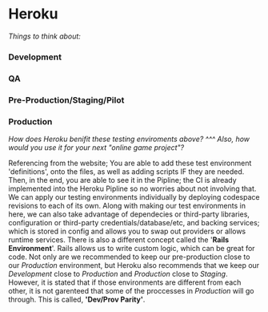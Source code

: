 <h1> Heroku </h1>

  *Things to think about:*
  
  <h3> Development </h3>

  <h3> QA </h3>

  <h3> Pre-Production/Staging/Pilot </h3>

  <h3> Production </h3>
    
  *How does Heroku benifit these testing enviroments above? ^^^ Also, how would you use it for your next "online game project"?*
  
  <p1>Referencing from the website; You are able to add these test environment 'definitions', onto the files, as well as adding scripts IF they are needed. Then, in the end, you are able to see it in the Pipline; the CI is already implemented into the Heroku Pipline so no worries about not involving that. We can apply our testing environments individually by deploying codespace revisions to each of its own. Along with making our test environments in here, we can also take advantage of dependecies or third-party libraries, configuration or third-party credentials/database/etc, and backing services; which is stored in config and allows you to swap out providers or allows runtime services. There is also a different concept called the '**Rails Environment**'. Rails allows us to write custom logic, which can be great for code. Not only are we recommended to keep our pre-production close to our *Production* environment, but Heroku also recommends that we keep our *Development* close to *Production* and *Production* close to *Staging*. However, it is stated that if those environments are different from each other, it is not garenteed that some of the proccesses in *Production* will go through. This is called, **'Dev/Prov Parity'**. </p1>
